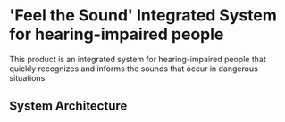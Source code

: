 # 'Feel the Sound' Integrated System for hearing-impaired people
This product is an integrated system for hearing-impaired people that quickly recognizes and informs the sounds that occur in dangerous situations.

## System Architecture
